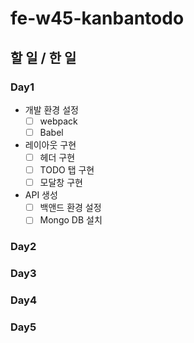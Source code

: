 # fe-w45-kanbantodo

## 할 일 / 한 일

### Day1

- 개발 환경 설정
  - [ ] webpack
  - [ ] Babel
- 레이아웃 구현
  - [ ] 헤더 구현
  - [ ] TODO 탭 구현
  - [ ] 모달창 구현
- API 생성
  - [ ] 백앤드 환경 설정
  - [ ] Mongo DB 설치

### Day2

### Day3

### Day4

### Day5
